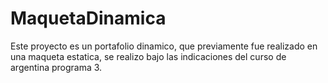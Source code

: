 # MaquetaDinamica
Este proyecto es un portafolio dinamico, que previamente fue realizado en una maqueta estatica, se realizo bajo las indicaciones del curso de argentina programa 3. 

